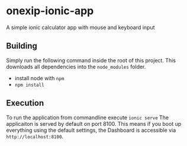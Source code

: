 # onexip-ionic-app
A simple ionic calculator app with mouse and keyboard input

## Building
Simply run the following command inside the root of this project. This downloads all dependencies into the `node_modules` folder.

- install node with `npm`
- `npm install`

## Execution
To run the application from commandline execute `ionic serve`
The applicaiton is served by default on port 8100. This means if you boot up everything using the default settings, the Dashboard is accessible via `http://localhost:8100`.
